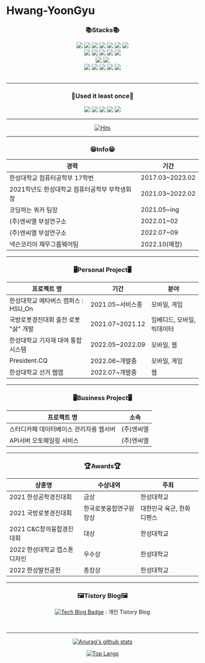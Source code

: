 # Hwang-YoonGyu



<div align=center><h3>📚Stacks📚 </h3></div>

<div align=center>
    <img src="https://img.shields.io/badge/java-007396?style=for-the-badge&logo=java&logoColor=white">
    <img src="https://img.shields.io/badge/c++-00599C?style=for-the-badge&logo=c%2B%2B&logoColor=white">
    <img src="https://img.shields.io/badge/c sharp-239120?style=for-the-badge&logo=c sharp&logoColor=white">
    <img src="https://img.shields.io/badge/python-3776AB?style=for-the-badge&logo=python&logoColor=white">
    <img src="https://img.shields.io/badge/Javascript-F7DF1E?style=for-the-badge&logo=javascript&logoColor=black">
    <img src="https://img.shields.io/badge/Kotlin-7F52FF?style=for-the-badge&logo=Kotlin&logoColor=white">
    <img src="https://img.shields.io/badge/Swift-F05138?style=for-the-badge&logo=Swift&logoColor=white">
    <br>
    <img src="https://img.shields.io/badge/Unity-FFFFFF?style=for-the-badge&logo=Unity&logoColor=black">
	<img src="https://img.shields.io/badge/Android Studio-3ddc84?style=for-the-badge&logo=Android Studio&logoColor=white">
    <img src="https://img.shields.io/badge/xcode-147efb?style=for-the-badge&logo=xcode&logoColor=white">
    <img src="https://img.shields.io/badge/spring-6db33f?style=for-the-badge&logo=spring&logoColor=white">
    <img src="https://img.shields.io/badge/raspberry pi-a22846?style=for-the-badge&logo=raspberry pi&logoColor=white">
    <br>
    <img src="https://img.shields.io/badge/mysql-4479a1?style=for-the-badge&logo=mysql&logoColor=white">
    <img src="https://img.shields.io/badge/firebase-ffca28?style=for-the-badge&logo=firebase&logoColor=black">
    <br>
    <img src="https://img.shields.io/badge/amazon aws-232f3e?style=for-the-badge&logo=amazon aws&logoColor=white">
    <img src="https://img.shields.io/badge/github-181717?style=for-the-badge&logo=github&logoColor=white">
    <img src="https://img.shields.io/badge/tistory-000000?style=for-the-badge&logo=Tistory&logoColor=white">
    <img src="https://img.shields.io/badge/google play-414141?style=for-the-badge&logo=google play&logoColor=white">
	<img src="https://img.shields.io/badge/app store-0d96f6?style=for-the-badge&logo=app store&logoColor=white">
    <br>
<br>




<hr>


###  📖Used it least once📖

<div align=center>
    <img src="https://img.shields.io/badge/flask-000000?style=for-the-badge&logo=flask&logoColor=white">
    <img src="https://img.shields.io/badge/opencv-5c3ee8?style=for-the-badge&logo=opencv&logoColor=white">
    <img src="https://img.shields.io/badge/sqlite-003b57?style=for-the-badge&logo=sqlite&logoColor=white">
    <img src="https://img.shields.io/badge/ubuntu-e95420?style=for-the-badge&logo=ubuntu&logoColor=white">
    <img src="https://img.shields.io/badge/arduino-00979d?style=for-the-badge&logo=arduino&logoColor=white">




<hr>


[![Hits](https://hits.seeyoufarm.com/api/count/incr/badge.svg?url=https%3A%2F%2Fgithub.com%2FHwang-YoonGyu&count_bg=%23202020&title_bg=%23555555&icon=github.svg&icon_color=%23E7E7E7&title=hits&edge_flat=true)](https://hits.seeyoufarm.com)

<hr>


### 😁Info😁

| 경력                                          | 기간            |
| --------------------------------------------- | --------------- |
| 한성대학교 컴퓨터공학부 17학번                | 2017.03~2023.02 |
| 2021학년도 한성대학교 컴퓨터공학부 부학생회장 | 2021.03~2022.02 |
| 코딩하는 쿼카 팀장                            | 2021.05~ing     |
| (주)엔씨엘 부설연구소                         | 2022.01~02      |
| (주)엔씨엘 부설연구소                         | 2022.07~09      |
| 넥슨코리아 재무그룹웨어팀                     | 2022.10(예정)   |

<hr>


### 🖥️Personal Project🖥️

| 프로젝트 명                          | 기간             | 분야                       |
| ------------------------------------ | ---------------- | -------------------------- |
| 한성대학교 메타버스 캠퍼스 : HSU_On  | 2021.05~서비스중 | 모바일, 게임               |
| 국방로봇경진대회 출전 로봇 "삵" 개발 | 2021.07~2021.12  | 임베디드, 모바일, 빅데이터 |
| 한성대학교 기자재 대여 통합 시스템   | 2022.05~2022.09  | 모바일, 웹                 |
| President.CQ                         | 2022.06~개발중   | 모바일, 게임               |
| 한성대학교 선거 웹앱                 | 2022.07~개발중   | 웹                         |

<hr>



<h3>🖥️Business Project🖥️</h3>

| 프로젝트 명                             | 소속       |
| --------------------------------------- | ---------- |
| 스터디카페 데이터베이스 관리자용 웹서버 | (주)엔씨엘 |
| API서버 오토메일링 서비스               | (주)엔씨엘 |

<hr>





### 🏆Awards🏆

| 상훈명                       | 수상내역               | 주최                      |
| ---------------------------- | ---------------------- | ------------------------- |
| 2021 한성공학경진대회        | 금상                   | 한성대학교                |
| 2021 국방로봇경진대회        | 한국로봇융합연구원장상 | 대한민국 육군, 한화디펜스 |
| 2021 C&C창의융합경진대회     | 대상                   | 한성대학교                |
| 2022 한성대학교 캡스톤디자인 | 우수상                 | 한성대학교                |
| 2022 한성발전공헌            | 총장상                 | 한성대학교                |

<hr>


### 🖼️Tistory Blog🖼️

[![Tech Blog Badge](http://img.shields.io/badge/-Tech%20blog-black?style=flat-square&logo=tistory&link=https://dequista.tistory.com/)](http://dequista.tistory.com/) : 개인 Tistory Blog

<br>

<hr>




 [![Anurag's github stats](https://github-readme-stats.vercel.app/api?username=Hwang-YoonGyu&theme=radical&show_icons=true)](https://github.com/anuraghazra/github-readme-stats)  

[![Top Langs](https://github-readme-stats.vercel.app/api/top-langs/?username=Hwang-YoonGyu&langs_count=8&&theme=radical&show_icons=true)](https://github.com/anuraghazra/github-readme-stats)

</div>

